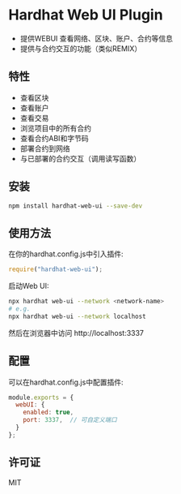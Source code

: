 # Hardhat Web UI Plugin

- 提供WEBUI 查看网络、区块、账户、合约等信息
- 提供与合约交互的功能（类似REMIX）

## 特性
- 查看区块
- 查看账户
- 查看交易
- 浏览项目中的所有合约
- 查看合约ABI和字节码
- 部署合约到网络
- 与已部署的合约交互（调用读写函数）

## 安装

```bash
npm install hardhat-web-ui --save-dev
```

## 使用方法

在你的hardhat.config.js中引入插件:

```javascript
require("hardhat-web-ui");
```

启动Web UI:

```bash
npx hardhat web-ui --network <network-name>
# e.g.
npx hardhat web-ui --network localhost
```

然后在浏览器中访问 http://localhost:3337

## 配置

可以在hardhat.config.js中配置插件:

```javascript
module.exports = {
  webUI: {
    enabled: true,
    port: 3337,  // 可自定义端口
  }
};
```

## 许可证

MIT
